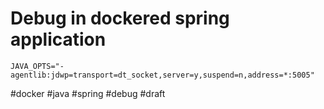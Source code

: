 # Debug in dockered spring application

```
JAVA_OPTS="-agentlib:jdwp=transport=dt_socket,server=y,suspend=n,address=*:5005"
```

#docker #java #spring #debug
#draft